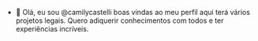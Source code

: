 - 👋 Olá, eu sou @camilycastelli
boas vindas ao meu perfil
aqui terá vários projetos legais.
Quero adiquerir conhecimentos com todos e ter experiências incríveis.
